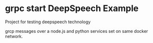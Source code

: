 # grpc start DeepSpeech Example
Project for testing deepspeech technology

grcp messages over a node.js and python services set on same docker network.